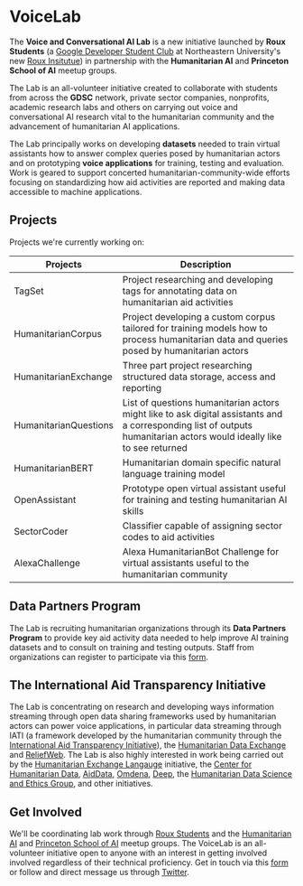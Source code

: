 # VoiceLab

The **Voice and Conversational AI Lab** is a new initiative launched by **Roux Students** (a [Google Developer Student Club](https://gdsc.community.dev/) at Northeastern University's new [Roux Insitutue](https://roux.northeastern.edu/)) in partnership with the **Humanitarian AI** and **Princeton School of AI** meetup groups.

The Lab is an all-volunteer initiative created to collaborate with students from across the **GDSC** network, private sector companies, nonprofits, academic research labs and others on carrying out voice and conversational AI research vital to the humanitarian community and the advancement of humanitarian AI applications.

The Lab principally works on developing **datasets** needed to train virtual assistants how to answer complex queries posed by humanitarian actors and on prototyping **voice applications** for training, testing and evaluation. Work is geared to support concerted humanitarian-community-wide efforts focusing on standardizing how aid activities are reported and making data accessible to machine applications.

## Projects

Projects we're currently working on:

Projects | Description
---- | ----
TagSet | Project researching and developing tags for annotating data on humanitarian aid activities
HumanitarianCorpus | Project developing a custom corpus tailored for training models how to process humanitarian data and queries posed by humanitarian actors
HumanitarianExchange | Three part project researching structured data storage, access and reporting
HumanitarianQuestions | List of questions humanitarian actors might like to ask digital assistants and a corresponding list of outputs humanitarian actors would ideally like to see returned
HumanitarianBERT | Humanitarian domain specific natural language training model 
OpenAssistant | Prototype open virtual assistant useful for training and testing humanitarian AI skills
SectorCoder | Classifier capable of assigning sector codes to aid activities
AlexaChallenge | Alexa HumanitarianBot Challenge for virtual assistants useful to the humanitarian community

## Data Partners Program

The Lab is recruiting humanitarian organizations through its **Data Partners Program** to provide key aid activity data needed to help improve AI training datasets and to consult on training and testing outputs. Staff from organizations can register to participate via this [form]().

## The International Aid Transparency Initiative

The Lab is concentrating on research and developing ways information streaming through open data sharing frameworks used by humanitarian actors can power voice applications, in particular data streaming through IATI (a framework developed by the humanitarian community through the [International Aid Transparency Initiative](https://iatistandard.org/en/)), the [Humanitarian Data Exchange](https://data.humdata.org/) and [ReliefWeb](https://reliefweb.int/). The Lab is also highly interested in work being carried out by the [Humanitarian Exchange Langauge](https://hxlstandard.org/) initiative, the [Center for Humanitarian Data](https://centre.humdata.org/), [AidData](https://www.aiddata.org/), [Omdena](https://omdena.com/), [Deep](https://thedeep.io/), the [Humanitarian Data Science and Ethics Group](https://www.hum-dseg.org/), and other initiatives. 

## Get Involved

We'll be coordinating lab work through [Roux Students](https://gdsc.community.dev/northeastern-university-portland/) and the [Humanitarian AI](https://humanitarianai.org) and [Princeton School of AI](https://www.meetup.com/Princeton-School-of-AI/) meetup groups. The VoiceLab is an all-volunteer initiative open to anyone with an interest in getting involved involved regardless of their technical proficiency. Get in touch via this [form]() or follow and direct message us through [Twitter](https://twitter.com/RouxStudents).
